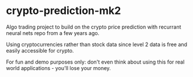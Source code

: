 ﻿# crypto-prediction-mk2

Algo trading project to build on the crypto price prediction with recurrant neural nets repo from a few years ago.

Using cryptocurrencies rather than stock data since level 2 data is free and easily accessible for crypto.

For fun and demo purposes only: don't even think about using this for real world applications - you'll lose your money.
